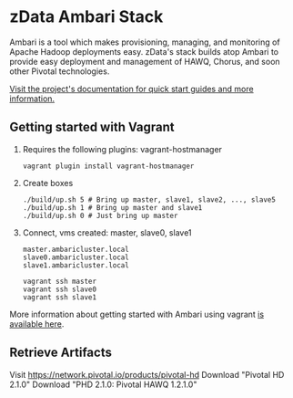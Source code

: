 zData Ambari Stack
==================
Ambari is a tool which makes provisioning, managing, and monitoring of Apache Hadoop deployments easy.  zData's stack builds atop Ambari to provide easy deployment and management of HAWQ, Chorus, and soon other Pivotal technologies.

[Visit the project's documentation for quick start guides and more information.](http://zdata-inc.github.io/ambari-stack)


Getting started with Vagrant
----------------------------

1. Requires the following plugins: vagrant-hostmanager

    ```
    vagrant plugin install vagrant-hostmanager
    ```

2. Create boxes

    ```
    ./build/up.sh 5 # Bring up master, slave1, slave2, ..., slave5
    ./build/up.sh 1 # Bring up master and slave1
    ./build/up.sh 0 # Just bring up master
    ```

3. Connect, vms created: master, slave0, slave1
    
    ```
    master.ambaricluster.local
    slave0.ambaricluster.local
    slave1.ambaricluster.local

    vagrant ssh master
    vagrant ssh slave0
    vagrant ssh slave1
    ```

More information about getting started with Ambari using vagrant [is available here](http://zdata-inc.github.io/ambari-stack/getting-setup/with-vagrant.html).

Retrieve Artifacts
------------------

Visit https://network.pivotal.io/products/pivotal-hd
Download "Pivotal HD 2.1.0"
Download "PHD 2.1.0: Pivotal HAWQ 1.2.1.0"